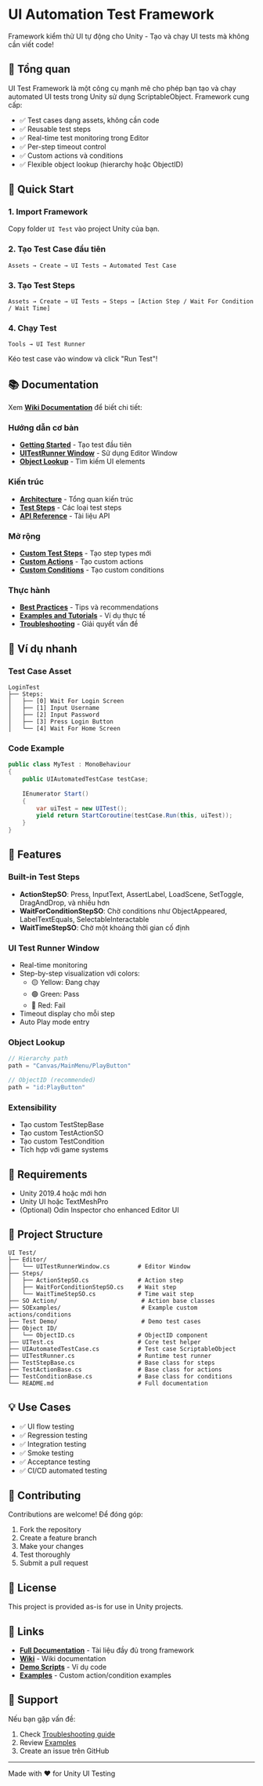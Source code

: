 # UI Automation Test Framework

Framework kiểm thử UI tự động cho Unity - Tạo và chạy UI tests mà không cần viết code!

## 🎯 Tổng quan

UI Test Framework là một công cụ mạnh mẽ cho phép bạn tạo và chạy automated UI tests trong Unity sử dụng ScriptableObject. Framework cung cấp:

- ✅ Test cases dạng assets, không cần code
- ✅ Reusable test steps
- ✅ Real-time test monitoring trong Editor
- ✅ Per-step timeout control
- ✅ Custom actions và conditions
- ✅ Flexible object lookup (hierarchy hoặc ObjectID)

## 🚀 Quick Start

### 1. Import Framework

Copy folder `UI Test` vào project Unity của bạn.

### 2. Tạo Test Case đầu tiên

```
Assets → Create → UI Tests → Automated Test Case
```

### 3. Tạo Test Steps

```
Assets → Create → UI Tests → Steps → [Action Step / Wait For Condition / Wait Time]
```

### 4. Chạy Test

```
Tools → UI Test Runner
```

Kéo test case vào window và click "Run Test"!

## 📚 Documentation

Xem **[Wiki Documentation](./wiki/)** để biết chi tiết:

### Hướng dẫn cơ bản
- **[Getting Started](./wiki/Getting-Started.md)** - Tạo test đầu tiên
- **[UITestRunner Window](./wiki/UITestRunner-Window.md)** - Sử dụng Editor Window
- **[Object Lookup](./wiki/Object-Lookup.md)** - Tìm kiếm UI elements

### Kiến trúc
- **[Architecture](./wiki/Architecture.md)** - Tổng quan kiến trúc
- **[Test Steps](./wiki/Test-Steps.md)** - Các loại test steps
- **[API Reference](./wiki/API-Reference.md)** - Tài liệu API

### Mở rộng
- **[Custom Test Steps](./wiki/Custom-Test-Steps.md)** - Tạo step types mới
- **[Custom Actions](./wiki/Custom-Actions.md)** - Tạo custom actions
- **[Custom Conditions](./wiki/Custom-Conditions.md)** - Tạo custom conditions

### Thực hành
- **[Best Practices](./wiki/Best-Practices.md)** - Tips và recommendations
- **[Examples and Tutorials](./wiki/Examples-And-Tutorials.md)** - Ví dụ thực tế
- **[Troubleshooting](./wiki/Troubleshooting.md)** - Giải quyết vấn đề

## 📖 Ví dụ nhanh

### Test Case Asset

```
LoginTest
├── Steps:
│   ├── [0] Wait For Login Screen
│   ├── [1] Input Username
│   ├── [2] Input Password
│   ├── [3] Press Login Button
│   └── [4] Wait For Home Screen
```

### Code Example

```csharp
public class MyTest : MonoBehaviour
{
    public UIAutomatedTestCase testCase;
    
    IEnumerator Start()
    {
        var uiTest = new UITest();
        yield return StartCoroutine(testCase.Run(this, uiTest));
    }
}
```

## 🎨 Features

### Built-in Test Steps

- **ActionStepSO**: Press, InputText, AssertLabel, LoadScene, SetToggle, DragAndDrop, và nhiều hơn
- **WaitForConditionStepSO**: Chờ conditions như ObjectAppeared, LabelTextEquals, SelectableInteractable
- **WaitTimeStepSO**: Chờ một khoảng thời gian cố định

### UI Test Runner Window

- Real-time monitoring
- Step-by-step visualization với colors:
  - 🟡 Yellow: Đang chạy
  - 🟢 Green: Pass
  - 🔴 Red: Fail
- Timeout display cho mỗi step
- Auto Play mode entry

### Object Lookup

```csharp
// Hierarchy path
path = "Canvas/MainMenu/PlayButton"

// ObjectID (recommended)
path = "id:PlayButton"
```

### Extensibility

- Tạo custom TestStepBase
- Tạo custom TestActionSO
- Tạo custom TestCondition
- Tích hợp với game systems

## 🔧 Requirements

- Unity 2019.4 hoặc mới hơn
- Unity UI hoặc TextMeshPro
- (Optional) Odin Inspector cho enhanced Editor UI

## 📂 Project Structure

```
UI Test/
├── Editor/
│   └── UITestRunnerWindow.cs        # Editor Window
├── Steps/
│   ├── ActionStepSO.cs              # Action step
│   ├── WaitForConditionStepSO.cs    # Wait step
│   └── WaitTimeStepSO.cs            # Time wait step
├── SO Action/                        # Action base classes
├── SOExamples/                       # Example custom actions/conditions
├── Test Demo/                        # Demo test cases
├── Object ID/
│   └── ObjectID.cs                  # ObjectID component
├── UITest.cs                        # Core test helper
├── UIAutomatedTestCase.cs           # Test case ScriptableObject
├── UITestRunner.cs                  # Runtime test runner
├── TestStepBase.cs                  # Base class for steps
├── TestActionBase.cs                # Base class for actions
├── TestConditionBase.cs             # Base class for conditions
└── README.md                        # Full documentation
```

## 💡 Use Cases

- ✅ UI flow testing
- ✅ Regression testing
- ✅ Integration testing
- ✅ Smoke testing
- ✅ Acceptance testing
- ✅ CI/CD automated testing

## 🤝 Contributing

Contributions are welcome! Để đóng góp:

1. Fork the repository
2. Create a feature branch
3. Make your changes
4. Test thoroughly
5. Submit a pull request

## 📝 License

This project is provided as-is for use in Unity projects.

## 🔗 Links

- **[Full Documentation](./UI%20Test/README.md)** - Tài liệu đầy đủ trong framework
- **[Wiki](./wiki/)** - Wiki documentation
- **[Demo Scripts](./UI%20Test/Test%20Demo/)** - Ví dụ code
- **[Examples](./UI%20Test/SOExamples/)** - Custom action/condition examples

## 📧 Support

Nếu bạn gặp vấn đề:
1. Check [Troubleshooting guide](./wiki/Troubleshooting.md)
2. Review [Examples](./wiki/Examples-And-Tutorials.md)
3. Create an issue trên GitHub

---

Made with ❤️ for Unity UI Testing
